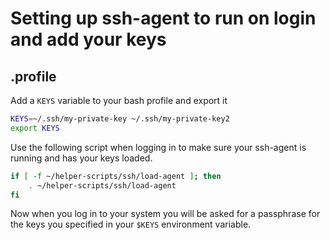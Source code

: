 # Setting up ssh-agent to run on login and add your keys

## .profile

Add a `KEYS` variable to your bash profile and export it

```bash
KEYS=~/.ssh/my-private-key ~/.ssh/my-private-key2
export KEYS
```

Use the following script when logging in to make sure your ssh-agent is running and has your keys loaded.

```bash
if [ -f ~/helper-scripts/ssh/load-agent ]; then
    . ~/helper-scripts/ssh/load-agent
fi
```

Now when you log in to your system you will be asked for a passphrase for the keys you specified in your `$KEYS` environment variable.
